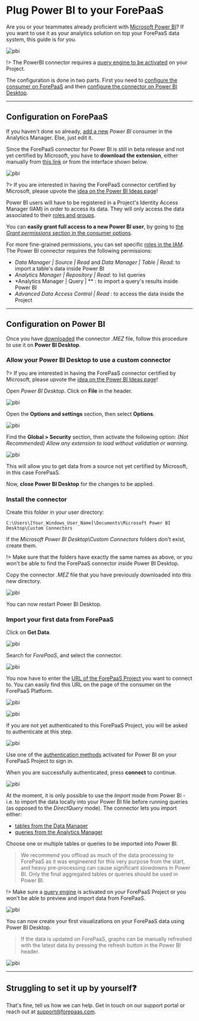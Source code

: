 # Plug Power BI to your ForePaaS

Are you or your teammates already proficient with [Microsoft Power BI](https://powerbi.microsoft.com/en-us/getting-started-with-power-bi/)? If you want to use it as your analytics solution on top your ForePaaS data system, this guide is for you.

![pbi](picts/powerbi-001.jpeg)

!> The PowerBI connector requires a [query engine to be activated](/en/product/am/resources) on your Project.

The configuration is done in two parts. First you need to [configure the consumer on ForePaaS](/en/product/am/consumers/power-bi/index?id=configuration-on-forepaas) and then [configure the connector on Power BI Desktop](/en/product/am/consumers/power-bi/index?id=configuration-on-power-bi).

---
## Configuration on ForePaaS

If you haven't done so already, [add a new](/en/product/am/consumers/index?id=create-a-consumer) *Power BI* consumer in the Analytics Manager. Else, just edit it.

Since the ForePaaS connector for Power BI is still in beta release and not yet certified by Microsoft, you have to **download the extension**, either manually from [this link](https://hq.forepaas.io/am/consumers/power_bi/ForePaaS.mez) or from the interface shown below.

![pbi](picts/powerbi-download.png)

?> If you are interested in having the ForePaaS connector certified by Microsoft, please upvote the [idea on the Power BI Ideas page](https://ideas.powerbi.com/ideas/idea/?ideaid=c643dd77-1484-ec11-b820-501ac50a6ef7)!

Power BI users will have to be registered in a Project's Identity Access Manager (IAM) in order to access its data. They will only access the data associated to their [roles and groups](/en/product/iam/users/index).

You can **easily grant full access to a new Power BI user**, by going to [the *Grant permissions* section in the consumer options](/en/product/am/consumers/index?id=manage-permissions-for-a-consumer39s-users). 

For more fine-grained permissions, you can set specific [roles in the IAM](/en/product/iam/users/roles). The Power BI connector requires the following permissions:
- *Data Manager | Source | Read* and *Data Manager | Table | Read*: to import a table's data inside Power BI
- *Analytics Manager | Repository | Read*: to list queries
- *Analytics Manager | Query | ** : to import a query's results inside Power BI
- *Advanced Data Access Control | Read* : to access the data inside the Project

---
## Configuration on Power BI

Once you have [downloaded](https://hq.forepaas.io/am/consumers/power_bi/ForePaaS.mez) the connector *.MEZ* file, follow this procedure to use it on **Power BI Desktop**. 


### Allow your Power BI Desktop to use a custom connector

?> If you are interested in having the ForePaaS connector certified by Microsoft, please upvote the [idea on the Power BI Ideas page](https://ideas.powerbi.com/ideas/idea/?ideaid=c643dd77-1484-ec11-b820-501ac50a6ef7)!

Open *Power BI Desktop*. Click on **File** in the header.

![pbi](picts/powerbi-install1.png)

Open the **Options and settings** section, then select **Options**.

![pbi](picts/powerbi-install2.png)

Find the **Global > Security** section, then activate the following option: *(Not Recommended) Allow any extension to load without validation or warning*.

![pbi](picts/powerbi-install3.png)


This will allow you to get data from a source not yet certified by Microsoft, in this case ForePaaS.

Now, **close Power BI Desktop** for the changes to be applied.


### Install the connector

Create this folder in your user directory:

```
C:\Users\[Your_Windows_User_Name]\Documents\Microsoft Power BI Desktop\Custom Connectors
```

If the *Microsoft Power BI Desktop\Custom Connectors* folders don't exist, create them.

!> Make sure that the folders have exactly the same names as above, or you won't be able to find the ForePaaS connector inside Power BI Desktop.

Copy the connector *.MEZ* file that you have previously downloaded into this new directory. 

![pbi](picts/powerbi-install4.png)

You can now restart Power BI Desktop.



### Import your first data from ForePaaS

Click on **Get Data**.

![pbi](picts/powerbi-get-data.png)

Search for *ForePaaS*, and select the connector.

![pbi](picts/powerbi-forepaas-connector.png)

You now have to enter the [URL of the ForePaaS Project](en/product/dataplant/config-ids) you want to connect to. You can easily find this URL on the page of the consumer on the ForePaaS Platform.

![pbi](picts/powerbi-dp-url-consumer.png)

![pbi](picts/powerbi-dp-url.png)

If you are not yet authenticated to this ForePaaS Project, you will be asked to authenticate at this step. 

![pbi](picts/powerbi-auth1.png)

Use one of the [authentication methods](/en/product/iam/auth-provider/index) activated for Power BI on your ForePaaS Project to sign in.

When you are successfully authenticated, press **connect** to continue.

![pbi](picts/powerbi-auth2.png)

At the moment, it is only possible to use the *Import* mode from Power BI - i.e. to import the data locally into your Power BI file before running queries (as opposed to the *DirectQuery* mode). The connector lets you import either:
- [tables from the Data Manager](/en/product/data-manager/tables/index)
- [queries from the Analytics Manager](/en/product/am/queries/index)

Choose one or multiple tables or queries to be imported into Power BI. 

> We recommend you offload as much of the data processing to ForePaaS as it was engineered for this very purpose from the start, and heavy pre-processing can cause significant slowdowns in Power BI. Only the final aggregated tables or queries should be used in Power BI.

!> Make sure a [query engine](/en/product/am/resources) is activated on your ForePaaS Project or you won't be able to preview and import data from ForePaaS.

![pbi](picts/powerbi-import.png)


You can now create your first visualizations on your ForePaaS data using Power BI Desktop. 

> If the data is updated on ForePaaS, graphs can be manually refreshed with the latest data by pressing the refresh button in the Power BI header. 

![pbi](picts/powerbi-dashboard.png)


---
## Struggling to set it up by yourself❓

That's fine, tell us how we can help. Get in touch on our support portal or reach out at support@forepaas.com.
